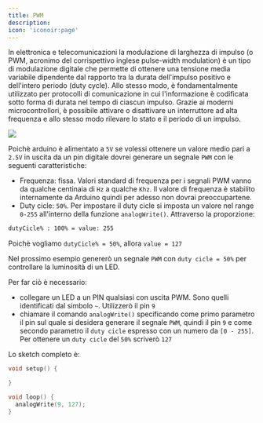 ```yaml
---
title: PWM
description: 
icon: 'iconoir:page'
---
```


In elettronica e telecomunicazioni la modulazione di larghezza di impulso (o PWM, acronimo del corrispettivo inglese pulse-width modulation) è un tipo di modulazione digitale che permette di ottenere una tensione media variabile dipendente dal rapporto tra la durata dell'impulso positivo e dell'intero periodo (duty cycle). Allo stesso modo, è fondamentalmente utilizzato per protocolli di comunicazione in cui l'informazione è codificata sotto forma di durata nel tempo di ciascun impulso. Grazie ai moderni microcontrollori, è possibile attivare o disattivare un interruttore ad alta frequenza e allo stesso modo rilevare lo stato e il periodo di un impulso.


![](/images/arduino/pwm-signal.svg)

Poichè arduino è alimentato a `5V` se volessi ottenere un valore medio pari a `2.5V` in uscita da un pin digitale dovrei generare un segnale `PWM` con le seguenti caratteristiche:

- Frequenza: fissa. Valori standard di frequenza per i segnali PWM vanno da qualche centinaia di `Hz` a qualche `Khz`. Il valore di frequenza è stabilito internamente da Arduino quindi per adesso non dovrai preoccupartene.
- Duty cicle: `50%`. Per impostare il duty cicle si imposta un valore nel range `0-255` all'interno della funzione `analogWrite()`. Attraverso la proporzione:
```sh
dutyCicle% : 100% = value: 255
```
Poichè vogliamo `dutyCicle% = 50%`, allora `value = 127`

Nel prossimo esempio genererò un segnale `PWM` con `duty cicle = 50%` per controllare la luminosità di un LED.

Per far ciò è necessario:
- collegare un LED a un PIN qualsiasi con uscita PWM. Sono quelli identificati dal simbolo `~`. Utilizzerò il pin `9`
- chiamare il comando `analogWrite()` specificando come primo parametro il pin sul quale si desidera generare il segnale `PWM`, quindi il pin `9` e come secondo parametro il `duty cicle` espresso con un numero da `[0 - 255]`. Per ottenere un `duty cicle` del `50%` scriverò `127`

Lo sketch completo è:

```cpp
void setup() {

}

void loop() {
  analogWrite(9, 127);
}
```

